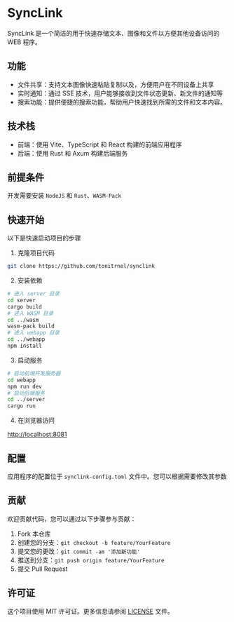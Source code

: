 # SyncLink

SyncLink 是一个简洁的用于快速存储文本、图像和文件以方便其他设备访问的 WEB 程序。

## 功能

- 文件共享：支持文本图像快速粘贴复制以及，方便用户在不同设备上共享
- 实时通知：通过 SSE 技术，用户能够接收到文件状态更新、新文件的通知等
- 搜索功能：提供便捷的搜索功能，帮助用户快速找到所需的文件和文本内容。

## 技术栈

- 前端：使用 Vite、TypeScript 和 React 构建的前端应用程序
- 后端：使用 Rust 和 Axum 构建后端服务

## 前提条件

开发需要安装 `NodeJS` 和 `Rust`、`WASM-Pack`

## 快速开始

以下是快速启动项目的步骤

1. 克隆项目代码

```bash
git clone https://github.com/tonitrnel/synclink
```

2. 安装依赖

```bash
# 进入 server 目录
cd server
cargo build
# 进入 WASM 目录
cd ../wasm
wasm-pack build
# 进入 webapp 目录
cd ../webapp
npm install
```

3. 启动服务

```bash
# 启动前端开发服务器
cd webapp
npm run dev
# 启动后端服务
cd ../server
cargo run
```

4. 在浏览器访问

[http://localhost:8081](http://localhost:3000)

## 配置

应用程序的配置位于 `synclink-config.toml` 文件中。您可以根据需要修改其参数

## 贡献

欢迎贡献代码，您可以通过以下步骤参与贡献：

1. Fork 本仓库
2. 创建您的分支：`git checkout -b feature/YourFeature`
3. 提交您的更改：`git commit -am '添加新功能'`
4. 推送到分支：`git push origin feature/YourFeature`
5. 提交 Pull Request

## 许可证

这个项目使用 MIT 许可证。更多信息请参阅 [LICENSE](LICENSE) 文件。
